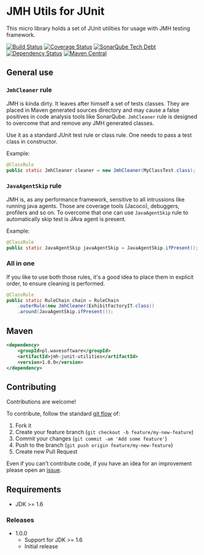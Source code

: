 # JMH Utils for JUnit
This micro library holds a set of JUnit utilities for usage with JMH testing framework.

[![Build Status](https://travis-ci.org/wavesoftware/java-jmh-junit-utilities.svg?branch=master)](https://travis-ci.org/wavesoftware/java-jmh-junit-utilities) [![Coverage Status](https://coveralls.io/repos/wavesoftware/java-jmh-junit-utilities/badge.svg?branch=master&service=github)](https://coveralls.io/github/wavesoftware/java-jmh-junit-utilities?branch=master) [![SonarQube Tech Debt](https://img.shields.io/sonar/http/sonar-ro.wavesoftware.pl/pl.wavesoftware:jmh-junit-utilities/tech_debt.svg)](http://sonar-ro.wavesoftware.pl/dashboard/index/3862) [![Dependency Status](https://www.versioneye.com/user/projects/56fd3e99fcd19a004543f5eb/badge.svg?style=flat)](https://www.versioneye.com/user/projects/56fd3e99fcd19a004543f5eb) [![Maven Central](https://img.shields.io/maven-central/v/pl.wavesoftware/jmh-junit-utilities.svg)](http://search.maven.org/#search%7Cga%7C1%7Cg%3A%22pl.wavesoftware%22%20AND%20a%3A%22jmh-junit-utilities%22)

## General use

### `JmhCleaner` rule

JMH is kinda dirty. It leaves after himself a set of tests classes. They are placed in Maven generated sources directory and may cause a false positives in code analysis tools like SonarQube. `JmhCleaner` rule is designed to overcome that and remove any JMH generated classes.
  
Use it as a standard JUnit test rule or class rule. One needs to pass a test class in constructor.

Example:

```java
@ClassRule
public static JmhCleaner cleaner = new JmhCleaner(MyClassTest.class);
```

### `JavaAgentSkip` rule

JMH is, as any performance framework, sensitive to all intrussions like running java agents. Those are coverage tools (Jacoco), debuggers, profilers and so on. To overcome that one can use `JavaAgentSkip` rule to automatically skip test is JAva agent is present.

Example:

```java
@ClassRule
public static JavaAgentSkip javaAgentSkip = JavaAgentSkip.ifPresent();
```

### All in one

If you like to use both those rules, it's a good idea to place them in explicit order, to ensure cleaning is performed.

```java
@ClassRule
public static RuleChain chain = RuleChain
    .outerRule(new JmhCleaner(ExhibitFactoryIT.class))
    .around(JavaAgentSkip.ifPresent());
```

## Maven

```xml
<dependency>
    <groupId>pl.wavesoftware</groupId>
    <artifactId>jmh-junit-utilities</artifactId>
    <version>1.0.0</version>
</dependency>
```

## Contributing

Contributions are welcome!

To contribute, follow the standard [git flow](http://danielkummer.github.io/git-flow-cheatsheet/) of:

1. Fork it
1. Create your feature branch (`git checkout -b feature/my-new-feature`)
1. Commit your changes (`git commit -am 'Add some feature'`)
1. Push to the branch (`git push origin feature/my-new-feature`)
1. Create new Pull Request

Even if you can't contribute code, if you have an idea for an improvement please open an [issue](https://github.com/wavesoftware/java-jmh-junit-utilities/issues).

## Requirements

* JDK >= 1.6

### Releases
 
- 1.0.0
  - Support for JDK >= 1.6
  - Initial release
